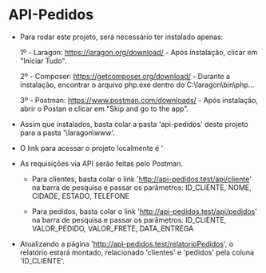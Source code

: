 # API-Pedidos

- Para rodar este projeto, será necessário ter instalado apenas:

    1º - Laragon: https://laragon.org/download/
        - Após instalação, clicar em "Iniciar Tudo".
    
    2º - Composer: https://getcomposer.org/download/
        - Durante a instalação, encontrar o arquivo php.exe dentro do C:\laragon\bin\php\...
    
    3º - Postman: https://www.postman.com/downloads/
        - Após instalação, abrir o Postan e clicar em "Skip and go to the app".

- Assim que instalados, basta colar a pasta 'api-pedidos' deste projeto para a pasta '\laragon\www\'.

- O link para acessar o projeto localmente é ' 

- As requisições via API serão feitas pelo Postman.
  - Para clientes, basta colar o link 'http://api-pedidos.test/api/cliente' na barra de pesquisa e passar os parâmetros: 
     ID_CLIENTE, NOME, CIDADE, ESTADO, TELEFONE
    
  - Para pedidos, basta colar o link 'http://api-pedidos.test/api/pedidos' na barra de pesquisa e passar os parâmetros: 
     ID_CLIENTE, VALOR_PEDIDO, VALOR_FRETE, DATA_ENTREGA
    
- Atualizando a página 'http://api-pedidos.test/relatorioPedidos', o relatório estará montado, relacionado 'clientes' e 'pedidos' pela coluna 'ID_CLIENTE'.
